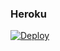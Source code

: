 ### Heroku
[![Deploy](https://www.herokucdn.com/deploy/button.svg)](https://heroku.com/deploy?template=https://github.com/AleJefe/victor-moodle/7.1.5-directo-a-heroku) 
